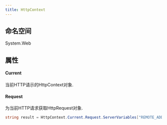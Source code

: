 ```yaml
---
title: HttpContext
---
```


## 命名空间

System.Web

## 属性

#### Current

当前HTTP请示的HttpContext对象.

#### Request

为当前HTTP请求获取HttpRequest对象.

```csharp
string result = HttpContext.Current.Request.ServerVariables["REMOTE_ADDR"];
```